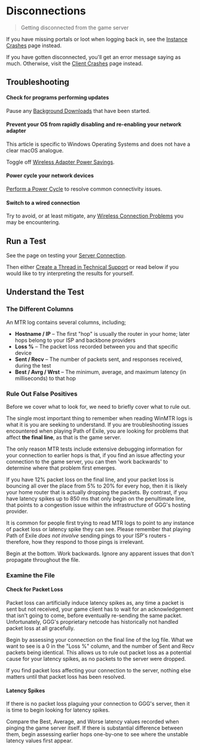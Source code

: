 # Disconnections

> Getting disconnected from the game server

<note>

If you have missing portals or loot when logging back in, see the [Instance Crashes](/troubleshooting/crashes/instance) page instead.

</note>

<note>

If you have gotten disconnected, you'll get an error message saying as much. Otherwise, visit the [Client Crashes](/troubleshooting/crashes/client) page instead.

</note>

## Troubleshooting

<steps level="4">

#### Check for programs performing updates

Pause any [Background Downloads](/miscellaneous/other/background-downloads) that have been started.

#### Prevent your OS from rapidly disabling and re-enabling your network adapter

<note>

This article is specific to Windows Operating Systems and does not have a clear macOS analogue.

</note>

Toggle off [Wireless Adapter Power Savings](/miscellaneous/other/wireless-adapter-power-savings).

#### Power cycle your network devices

[Perform a Power Cycle](/miscellaneous/other/perform-a-power-cycle) to resolve common connectivity issues.

#### Switch to a wired connection

Try to avoid, or at least mitigate, any [Wireless Connection Problems](/miscellaneous/other/wireless-connection-problems) you may be encountering.

</steps>

## Run a Test

See the page on testing your [Server Connection](/information/server-connection).

Then either [Create a Thread in Technical Support](/miscellaneous/other/create-a-thread-in-technical-support) or read below if you would like to try interpreting the results for yourself.

## Understand the Test

### The Different Columns

An MTR log contains several columns, including;

- **Hostname / IP** – The first "hop" is usually the router in your home; later hops belong to your ISP and backbone providers
- **Loss %** – The packet loss recorded between you and that specific device
- **Sent / Recv** – The number of packets sent, and responses received, during the test
- **Best / Avrg / Wrst** – The minimum, average, and maximum latency (in milliseconds) to that hop

### Rule Out False Positives

Before we cover what to look for, we need to briefly cover what to rule out.

The single most important thing to remember when reading WinMTR logs is what it is you are seeking to understand. If you are troubleshooting issues encountered when playing Path of Exile, you are looking for problems that affect **the final line**, as that is the game server.

The only reason MTR tests include extensive debugging information for your connection to earlier hops is that, if you find an issue affecting your connection to the game server, you can then 'work backwards' to determine where that problem first emerges.

If you have 12% packet loss on the final line, and your packet loss is bouncing all over the place from 5% to 20% for every hop, then it is likely your home router that is actually dropping the packets. By contrast, if you have latency spikes up to 850 ms that only begin on the penultimate line, that points to a congestion issue within the infrastructure of GGG's hosting provider.

It is common for people first trying to read MTR logs to point to any instance of packet loss or latency spike they can see. Please remember that playing Path of Exile *does not involve* sending pings to your ISP's routers - therefore, how they respond to those pings is irrelevant.

Begin at the bottom. Work backwards. Ignore any apparent issues that don't propagate throughout the file.

### Examine the File

#### Check for Packet Loss

Packet loss can artificially induce latency spikes as, any time a packet is sent but not received, your game client has to wait for an acknowledgement that isn't going to come, before eventually re-sending the same packet. Unfortunately, GGG's proprietary netcode has historically not handled packet loss at all gracefully.

Begin by assessing your connection on the final line of the log file. What we want to see is a 0 in the "Loss %" column, and the number of Sent and Recv packets being identical. This allows us to rule out packet loss as a potential cause for your latency spikes, as no packets to the server were dropped.

If you find packet loss affecting your connection to the server, nothing else matters until that packet loss has been resolved.

#### Latency Spikes

If there is no packet loss plaguing your connection to GGG's server, then it is time to begin looking for latency spikes.

Compare the Best, Average, and Worse latency values recorded when pinging the game server itself. If there is substantial difference between them, begin assessing earlier hops one-by-one to see where the unstable latency values first appear.
